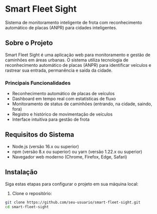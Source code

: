 # Smart Fleet Sight

Sistema de monitoramento inteligente de frota com reconhecimento automático de placas (ANPR) para cidades inteligentes.

## Sobre o Projeto

Smart Fleet Sight é uma aplicação web para monitoramento e gestão de caminhões em áreas urbanas. O sistema utiliza tecnologia de reconhecimento automático de placas (ANPR) para identificar veículos e rastrear sua entrada, permanência e saída da cidade.

### Principais Funcionalidades

- Reconhecimento automático de placas de veículos
- Dashboard em tempo real com estatísticas de fluxo
- Monitoramento de status de caminhões (entrando, na cidade, saindo, fora)
- Registro e histórico de movimentação de veículos
- Interface intuitiva para gestão de frota

## Requisitos do Sistema

- Node.js (versão 16.x ou superior)
- npm (versão 8.x ou superior) ou yarn (versão 1.22.x ou superior)
- Navegador web moderno (Chrome, Firefox, Edge, Safari)

## Instalação

Siga estas etapas para configurar o projeto em sua máquina local:

1. Clone o repositório:
```bash
git clone https://github.com/seu-usuario/smart-fleet-sight.git
cd smart-fleet-sight
```
